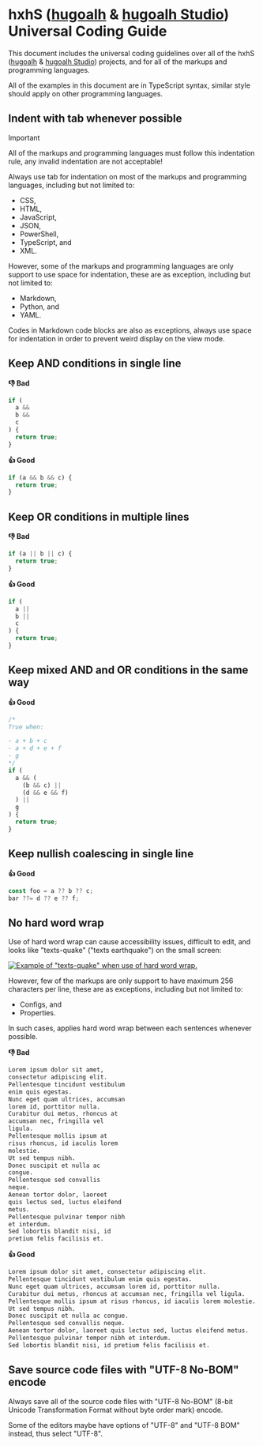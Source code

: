 [hugoalh]: https://github.com/hugoalh
[hugoalh-studio]: https://github.com/hugoalh-studio

# hxhS ([hugoalh][hugoalh] & [hugoalh Studio][hugoalh-studio]) Universal Coding Guide

This document includes the universal coding guidelines over all of the hxhS ([hugoalh][hugoalh] & [hugoalh Studio][hugoalh-studio]) projects, and for all of the markups and programming languages.

All of the examples in this document are in TypeScript syntax, similar style should apply on other programming languages.

## Indent with tab whenever possible

> [!IMPORTANT]
> All of the markups and programming languages must follow this indentation rule, any invalid indentation are not acceptable!

Always use tab for indentation on most of the markups and programming languages, including but not limited to:

- CSS,
- HTML,
- JavaScript,
- JSON,
- PowerShell,
- TypeScript, and
- XML.

However, some of the markups and programming languages are only support to use space for indentation, these are as exception, including but not limited to:

- Markdown,
- Python, and
- YAML.

Codes in Markdown code blocks are also as exceptions, always use space for indentation in order to prevent weird display on the view mode.

## Keep AND conditions in single line

**👎 Bad**

```ts
if (
  a &&
  b &&
  c
) {
  return true;
}
```

**👍 Good**

```ts
if (a && b && c) {
  return true;
}
```

## Keep OR conditions in multiple lines

**👎 Bad**

```ts
if (a || b || c) {
  return true;
}
```

**👍 Good**

```ts
if (
  a ||
  b ||
  c
) {
  return true;
}
```

## Keep mixed AND and OR conditions in the same way

**👍 Good**

```ts
/*
True when:

- a + b + c
- a + d + e + f
- g
*/
if (
  a && (
    (b && c) ||
    (d && e && f)
  ) ||
  g
) {
  return true;
}
```

## Keep nullish coalescing in single line

**👍 Good**

```ts
const foo = a ?? b ?? c;
bar ??= d ?? e ?? f;
```

## No hard word wrap

Use of hard word wrap can cause accessibility issues, difficult to edit, and looks like "texts-quake" ("texts earthquake") on the small screen:

[![Example of "texts-quake" when use of hard word wrap.](https://martin-ueding.de/posts/hard-vs-soft-line-wrap/vim-hard-narrow.png "Example of \"texts-quake\" when use of hard word wrap.")](https://martin-ueding.de/posts/hard-vs-soft-line-wrap)

However, few of the markups are only support to have maximum 256 characters per line, these are as exceptions, including but not limited to:

- Configs, and
- Properties.

In such cases, applies hard word wrap between each sentences whenever possible.

**👎 Bad**

```md
Lorem ipsum dolor sit amet,
consectetur adipiscing elit.
Pellentesque tincidunt vestibulum
enim quis egestas.
Nunc eget quam ultrices, accumsan
lorem id, porttitor nulla.
Curabitur dui metus, rhoncus at
accumsan nec, fringilla vel
ligula.
Pellentesque mollis ipsum at
risus rhoncus, id iaculis lorem
molestie.
Ut sed tempus nibh.
Donec suscipit et nulla ac
congue.
Pellentesque sed convallis
neque.
Aenean tortor dolor, laoreet
quis lectus sed, luctus eleifend
metus.
Pellentesque pulvinar tempor nibh
et interdum.
Sed lobortis blandit nisi, id
pretium felis facilisis et.
```

**👍 Good**

```md
Lorem ipsum dolor sit amet, consectetur adipiscing elit.
Pellentesque tincidunt vestibulum enim quis egestas.
Nunc eget quam ultrices, accumsan lorem id, porttitor nulla.
Curabitur dui metus, rhoncus at accumsan nec, fringilla vel ligula.
Pellentesque mollis ipsum at risus rhoncus, id iaculis lorem molestie.
Ut sed tempus nibh.
Donec suscipit et nulla ac congue.
Pellentesque sed convallis neque.
Aenean tortor dolor, laoreet quis lectus sed, luctus eleifend metus. 
Pellentesque pulvinar tempor nibh et interdum. 
Sed lobortis blandit nisi, id pretium felis facilisis et.
```

## Save source code files with "UTF-8 No-BOM" encode

Always save all of the source code files with "UTF-8 No-BOM" (8-bit Unicode Transformation Format without byte order mark) encode.

Some of the editors maybe have options of "UTF-8" and "UTF-8 BOM" instead, thus select "UTF-8".

